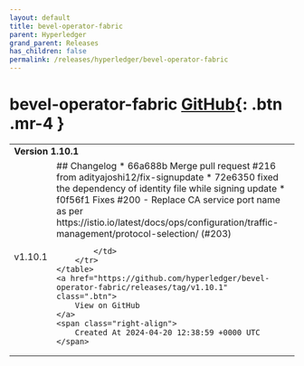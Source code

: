 ```yaml
---
layout: default
title: bevel-operator-fabric
parent: Hyperledger
grand_parent: Releases
has_children: false
permalink: /releases/hyperledger/bevel-operator-fabric
---
```


# bevel-operator-fabric <span class="fs-3 right-align">[GitHub](https://github.com/hyperledger/bevel-operator-fabric){: .btn .mr-4 }</span>


<div>
    <table>
        <tr>
            <td colspan="2">
                <b>
                    Version 1.10.1
                </b>
            </td>
        </tr>
        <tr>
            <td>
                <span class="chip">
                    v1.10.1
                </span>
            </td>
            <td>
                ## Changelog
* 66a688b Merge pull request #216 from adityajoshi12/fix-signupdate
* 72e6350 fixed the dependency of identity file while signing update
* f0f56f1 Fixes #200 - Replace CA service port name as per https://istio.io/latest/docs/ops/configuration/traffic-management/protocol-selection/ (#203)


            </td>
        </tr>
    </table>
    <a href="https://github.com/hyperledger/bevel-operator-fabric/releases/tag/v1.10.1" class=".btn">
        View on GitHub
    </a>
    <span class="right-align">
        Created At 2024-04-20 12:38:59 +0000 UTC
    </span>
</div>

